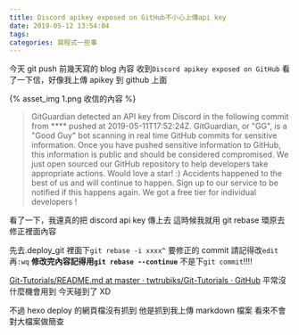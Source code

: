 ```yaml
---
title: Discord apikey exposed on GitHub不小心上傳api key
date: 2019-05-12 13:54:04
tags:
categories: 寫程式一些事
---
```


今天 git push 前幾天寫的 blog 內容
收到`Discord apikey exposed on GitHub`
看了一下信，好像我上傳 apikey 到 github 上面

<!--more-->

{% asset_img 1.png 收信的內容 %}

> GitGuardian detected an API key from Discord in the following commit from \*\*\*\* pushed at 2019-05-11T17:52:24Z.
> GitGuardian, or "GG", is a "Good Guy" bot scanning in real time GitHub commits for sensitive information.
> Once you have pushed sensitive information to GitHub, this information is public and should be considered compromised. We just open sourced our GitHub repository to help developers take appropriate actions. Would love a star! :)
> Accidents happened to the best of us and will continue to happen. Sign up to our service to be notified if this happens again. We got a free tier for individual developers !

看了一下，我還真的把 discord api key 傳上去
這時候我就用 git rebase 環原去修正裡面內容

先去.deploy_git 裡面下`git rebase -i xxxx^`
要修正的 commit 請記得改`edit`再`:wq`
**修改完內容記得用`git rebase --continue`**
不是下`git commit`!!!!

[Git-Tutorials/README.md at master · twtrubiks/Git-Tutorials · GitHub](https://github.com/twtrubiks/Git-Tutorials/blob/master/README.md)
平常沒什麼機會用到
今天碰到了 XD

不過 hexo deploy 的網頁檔沒有抓到
他是抓到我上傳 markdown 檔案
看來不會對大檔案做簡查
 